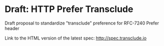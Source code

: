 # Draft: HTTP Prefer Transclude
Draft proposal to standardize "transclude" preference for RFC-7240 Prefer header

Link to the HTML version of the latest spec:
http://spec.transclude.io
